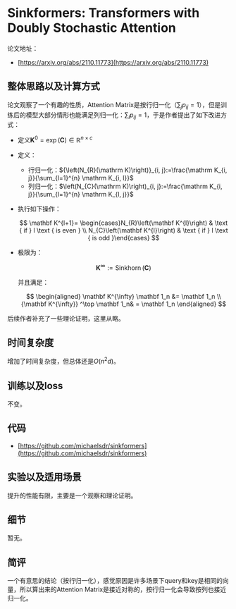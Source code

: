 # Sinkformers: Transformers with Doubly Stochastic Attention

论文地址：

- [https://arxiv.org/abs/2110.11773](https://arxiv.org/abs/2110.11773)



## 整体思路以及计算方式

论文观察了一个有趣的性质，Attention Matrix是按行归一化（$\sum_{j}p_{ij}=1$），但是训练后的模型大部分情形也能满足列归一化：$\sum_{i}p_{ij}=1$，于是作者提出了如下改进方式：

- 定义$\mathbf K^0=\exp(\mathbf C)\in \mathbb R^{n\times c}$

- 定义：

  -  行归一化：${\left(N_{R}(\mathrm K)\right)}_{i, j}:=\frac{\mathrm K_{i, j}}{\sum_{l=1}^{n} \mathrm K_{i, l}}$
  -  列归一化：$\left(N_{C}(\mathrm K)\right)_{i, j}:=\frac{\mathrm K_{i, j}}{\sum_{l=1}^{n} \mathrm K_{l, j}}$

- 执行如下操作：
  
  $$
  \mathbf K^{l+1}= \begin{cases}N_{R}\left(\mathbf K^{l}\right) & \text { if } l \text { is even } \\ N_{C}\left(\mathbf K^{l}\right) & \text { if } l \text { is odd }\end{cases}
  $$

- 极限为：
  
  $$
  \mathbf K^{\infty}:=\operatorname{Sinkhorn}(\mathbf C)
$$
  
  并且满足：
  
  $$
  \begin{aligned}
  \mathbf K^{\infty} \mathbf 1_n &= \mathbf 1_n \\
  {\mathbf K^{\infty}} ^\top  \mathbf 1_n& = \mathbf 1_n 
  \end{aligned}
  $$

后续作者补充了一些理论证明，这里从略。



## 时间复杂度

增加了时间复杂度，但总体还是$O(n^2d)$。



## 训练以及loss

不变。



## 代码

- [https://github.com/michaelsdr/sinkformers](https://github.com/michaelsdr/sinkformers)



## 实验以及适用场景

提升的性能有限，主要是一个观察和理论证明。



## 细节

暂无。



## 简评

一个有意思的结论（按行归一化），感觉原因是许多场景下query和key是相同的向量，所以算出来的Attention Matrix是接近对称的，按行归一化会导致按列也接近归一化。
